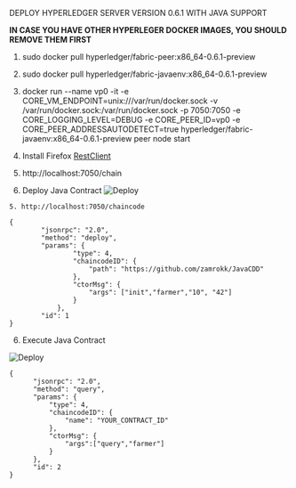 
DEPLOY HYPERLEDGER SERVER VERSION 0.6.1 WITH JAVA SUPPORT

**IN CASE YOU HAVE OTHER HYPERLEGER DOCKER IMAGES, YOU SHOULD REMOVE THEM FIRST**

1. sudo docker pull hyperledger/fabric-peer:x86_64-0.6.1-preview
2. sudo docker pull hyperledger/fabric-javaenv:x86_64-0.6.1-preview

3. docker run  --name vp0 -it   -e CORE_VM_ENDPOINT=unix:///var/run/docker.sock -v /var/run/docker.sock:/var/run/docker.sock  -p 7050:7050 -e CORE_LOGGING_LEVEL=DEBUG -e CORE_PEER_ID=vp0 -e CORE_PEER_ADDRESSAUTODETECT=true hyperledger/fabric-javaenv:x86_64-0.6.1-preview peer node start 

4. Install Firefox [RestClient](https://addons.mozilla.org/en-US/firefox/addon/restclient/)

5. http://localhost:7050/chain

6. Deploy Java Contract 
![Deploy](https://github.com/plucena/smartcontracts/blob/master/labs/lab01/img/img01.png)
``` 
5. http://localhost:7050/chaincode

{
		"jsonrpc": "2.0",
		"method": "deploy",
		"params": {
				"type": 4,
				"chaincodeID": {
					"path": "https://github.com/zamrokk/JavaCDD"
				},
				"ctorMsg": {
					"args": ["init","farmer","10", "42"]
				}
			},
		"id": 1
}

```
6. Execute Java Contract

![Deploy](https://github.com/plucena/smartcontracts/blob/master/labs/lab01/img/img02.png)
``` 
{
      "jsonrpc": "2.0",
      "method": "query",
      "params": {
          "type": 4,
          "chaincodeID": {
              "name": "YOUR_CONTRACT_ID"
          },
          "ctorMsg": {
              "args":["query","farmer"]
          }
      },
      "id": 2
}
``` 



